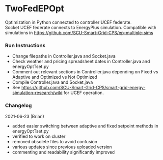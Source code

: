 # TwoFedEPOpt
Optimization in Python connected to controller UCEF federate.   
Socket UCEF federate connects to EnergyPlus simulation. Compatible with simulations in https://github.com/SCU-Smart-Grid-CPS/ep-multiple-sims

### Run Instructions
* Change filepaths in Controller.java and Socket.java
* Check weather and pricing spreadsheet dates in Controller.java and energyOptTset.py
* Comment out relevant sections in Controller.java depending on Fixed vs Adaptive and Optimized vs Not Optimized
* Compile Controller.java and Socket.java
* See https://github.com/SCU-Smart-Grid-CPS/smart-grid-energy-simulation-research/wiki for UCEF operation.

### Changelog
2021-06-23 (Brian)
* added easier switching between adaptive and fixed setpoint methods in energyOptTset.py
* verified to work on cluster
* removed obsolete files to avoid confusion
* various updates since previous uploaded version
* commenting and readability significantly improved